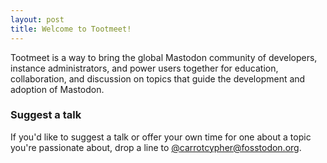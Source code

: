 ```yaml
---
layout: post
title: Welcome to Tootmeet!
---
```


Tootmeet is a way to bring the global Mastodon community of developers, instance administrators, and power users together for education, collaboration, and discussion on topics that guide the development and adoption of Mastodon.
 

### Suggest a talk

If you'd like to suggest a talk or offer your own time for one about a topic you're passionate about, drop a line to <a href="https://fosstodon.org/@carrotcypher">@carrotcypher@fosstodon.org</a>.
